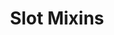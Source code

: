 ---
parent: Slots
grand_parent: Browse Biolink Model
title: Slot Mixins
has_children: true
nav_order: 4
layout: default
---